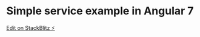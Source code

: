 # Simple service example in Angular 7

[Edit on StackBlitz ⚡️](https://stackblitz.com/edit/serviceexample2)
